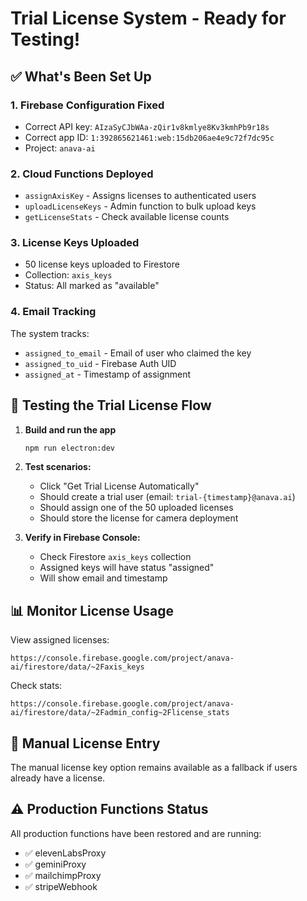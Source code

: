# Trial License System - Ready for Testing!

## ✅ What's Been Set Up

### 1. Firebase Configuration Fixed
- Correct API key: `AIzaSyCJbWAa-zQir1v8kmlye8Kv3kmhPb9r18s`
- Correct app ID: `1:392865621461:web:15db206ae4e9c72f7dc95c`
- Project: `anava-ai`

### 2. Cloud Functions Deployed
- `assignAxisKey` - Assigns licenses to authenticated users
- `uploadLicenseKeys` - Admin function to bulk upload keys
- `getLicenseStats` - Check available license counts

### 3. License Keys Uploaded
- 50 license keys uploaded to Firestore
- Collection: `axis_keys`
- Status: All marked as "available"

### 4. Email Tracking
The system tracks:
- `assigned_to_email` - Email of user who claimed the key
- `assigned_to_uid` - Firebase Auth UID
- `assigned_at` - Timestamp of assignment

## 🧪 Testing the Trial License Flow

1. **Build and run the app**
   ```bash
   npm run electron:dev
   ```

2. **Test scenarios:**
   - Click "Get Trial License Automatically" 
   - Should create a trial user (email: `trial-{timestamp}@anava.ai`)
   - Should assign one of the 50 uploaded licenses
   - Should store the license for camera deployment

3. **Verify in Firebase Console:**
   - Check Firestore `axis_keys` collection
   - Assigned keys will have status "assigned" 
   - Will show email and timestamp

## 📊 Monitor License Usage

View assigned licenses:
```
https://console.firebase.google.com/project/anava-ai/firestore/data/~2Faxis_keys
```

Check stats:
```
https://console.firebase.google.com/project/anava-ai/firestore/data/~2Fadmin_config~2Flicense_stats
```

## 🔐 Manual License Entry
The manual license key option remains available as a fallback if users already have a license.

## ⚠️ Production Functions Status
All production functions have been restored and are running:
- ✅ elevenLabsProxy
- ✅ geminiProxy  
- ✅ mailchimpProxy
- ✅ stripeWebhook